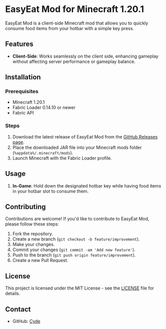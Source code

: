 # EasyEat Mod for Minecraft 1.20.1

EasyEat Mod is a client-side Minecraft mod that allows you to quickly consume food items from your hotbar with a simple key press.

## Features

- **Client-Side**: Works seamlessly on the client side, enhancing gameplay without affecting server performance or gameplay balance.

## Installation

### Prerequisites

- Minecraft 1.20.1
- Fabric Loader 0.14.10 or newer
- Fabric API

### Steps

1. Download the latest release of EasyEat Mod from the [GitHub Releases page](https://github.com/scarifyFX/EasyEatMod/releases).
2. Place the downloaded JAR file into your Minecraft mods folder (`%appdata%/.minecraft/mods`).
3. Launch Minecraft with the Fabric Loader profile.

## Usage

1. **In-Game**: Hold down the designated hotbar key while having food items in your hotbar slot to consume them.

## Contributing

Contributions are welcome! If you'd like to contribute to EasyEat Mod, please follow these steps:

1. Fork the repository.
2. Create a new branch (`git checkout -b feature/improvement`).
3. Make your changes.
4. Commit your changes (`git commit -am 'Add new feature'`).
5. Push to the branch (`git push origin feature/improvement`).
6. Create a new Pull Request.

## License

This project is licensed under the MIT License - see the [LICENSE](LICENSE) file for details.

## Contact

- GitHub: [Cyde]([https://github.com/yourusername](https://github.com/scarifyFX))
